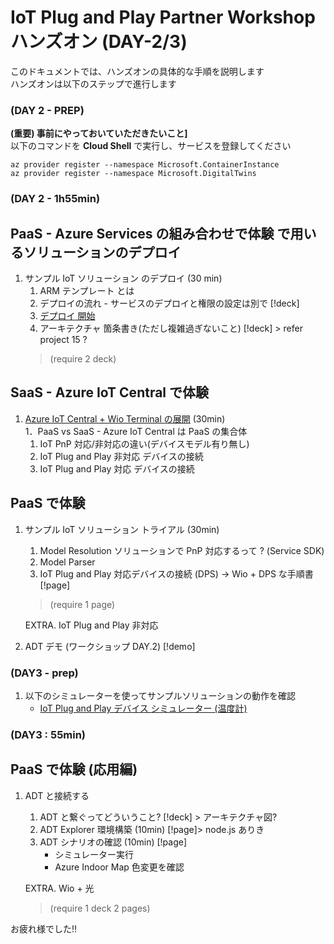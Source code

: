 # IoT Plug and Play Partner Workshop ハンズオン (DAY-2/3)

このドキュメントでは、ハンズオンの具体的な手順を説明します  
ハンズオンは以下のステップで進行します  

### (DAY 2 - PREP)
**(重要) 事前にやっておいていただきたいこと]**  
以下のコマンドを **Cloud Shell** で実行し、サービスを登録してください  
```
az provider register --namespace Microsoft.ContainerInstance  
az provider register --namespace Microsoft.DigitalTwins  
```

### (DAY 2 - 1h55min)
## PaaS - Azure Services の組み合わせで体験 で用いるソリューションのデプロイ  
1. サンプル IoT ソリューション のデプロイ (30 min)
    1. ARM テンプレート とは  
    1. デプロイの流れ - サービスのデプロイと権限の設定は別で [!deck]
    1. [デプロイ 開始](./deployment/readme.md)
    1. アーキテクチャ 箇条書き(ただし複雑過ぎないこと) [!deck] > refer project 15 ?
    > (require 2 deck)

## SaaS - Azure IoT Central で体験  
1. [Azure IoT Central + Wio Terminal の展開](./wioterminal/readme.md)  (30min)  
    1．PaaS vs SaaS - Azure IoT Central は PaaS の集合体
    1. IoT PnP 対応/非対応の違い(デバイスモデル有り無し)  
    1. IoT Plug and Play 非対応 デバイスの接続  
    1. IoT Plug and Play 対応 デバイスの接続

## PaaS で体験
1. サンプル IoT ソリューション トライアル (30min)  
    1. Model Resolution ソリューションで PnP 対応するって ? (Service SDK)  
    1. Model Parser  
    1. IoT Plug and Play 対応デバイスの接続  (DPS) -> Wio + DPS な手順書 [!page]
    > (require 1 page)

    EXTRA. IoT Plug and Play 非対応  

1. ADT デモ (ワークショップ DAY.2) [!demo]
       
### (DAY3 - prep) 
1. 以下のシミュレーターを使ってサンプルソリューションの動作を確認
    - [IoT Plug and Play デバイス シミュレーター (温度計)](./simulator/readme.md)

### (DAY3 : 55min)
## PaaS で体験 (応用編)
1. ADT と接続する
    1. ADT と繋ぐってどういうこと? [!deck] > アーキテクチャ図?
    1. ADT Explorer 環境構築 (10min) [!page]> node.js ありき
    1. ADT シナリオの確認 (10min) [!page]
        - シミュレーター実行
        - Azure Indoor Map 色変更を確認

    EXTRA. Wio + 光  
    > (require 1 deck 2 pages)

お疲れ様でした!!  
